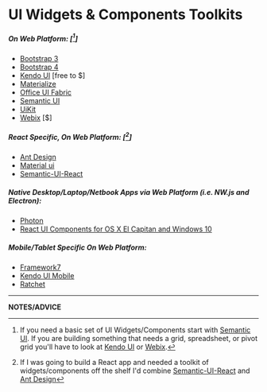 # UI Widgets & Components Toolkits

##### On Web Platform: [[^1]]

* [Bootstrap 3](http://getbootstrap.com/components/)
* [Bootstrap 4](https://v4-alpha.getbootstrap.com/)
* [Kendo UI](http://www.telerik.com/kendo-ui) [free to $]
* [Materialize](http://materializecss.com/)
* [Office UI Fabric](http://dev.office.com/fabric)
* [Semantic UI](http://semantic-ui.com/)
* [UiKit](https://getuikit.com/index.html)
* [Webix](http://webix.com/) [$]

##### React Specific, On Web Platform: [[^2]]

* [Ant Design](https://ant.design/)
* [Material ui](http://material-ui.com/)
* [Semantic-UI-React](http://react.semantic-ui.com/introduction)

##### Native Desktop/Laptop/Netbook Apps via Web Platform (i.e. NW.js and Electron):

* [Photon](http://photonkit.com/)
* [React UI Components for OS X El Capitan and Windows 10](http://gabrielbull.github.io/react-desktop/)

##### Mobile/Tablet Specific On Web Platform:

* [Framework7](http://www.idangero.us/framework7)
* [Kendo UI Mobile](http://demos.telerik.com/kendo-ui/m/index)
* [Ratchet](http://goratchet.com/)

***

**NOTES/ADVICE**

[^1]: If you need a basic set of UI Widgets/Components start with [Semantic UI](http://semantic-ui.com/). If you are building something that needs a grid, spreadsheet, or pivot grid you'll have to look at [Kendo UI](http://www.telerik.com/kendo-ui) or [Webix](http://webix.com/).

[^2]: If I was going to build a React app and needed a toolkit of widgets/components off the shelf I'd combine [Semantic-UI-React](http://react.semantic-ui.com/introduction) and [Ant Design](https://ant.design/)






































 






